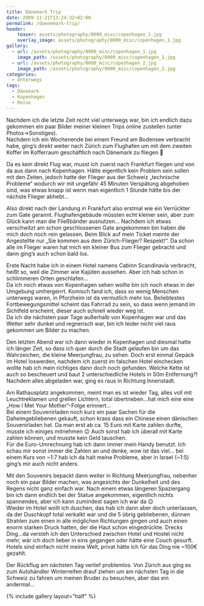 ```yaml
---
title: Dänemark Trip
date: 2009-11-21T13:24:32+02:00
permalink: /daenemark-trip/
header:
    teaser: assets/photography/0000_misc/copenhagen_1.jpg
    overlay_image: assets/photography/0000_misc/copenhagen_1.jpg
gallery:
  - url: /assets/photography/0000_misc/copenhagen_1.jpg
    image_path: /assets/photography/0000_misc/copenhagen_1.jpg
  - url: /assets/photography/0000_misc/copenhagen_2.jpg
    image_path: /assets/photography/0000_misc/copenhagen_2.jpg
categories:
  - Unterwegs
tags:
  - Dänemark
  - Kopenhagen
  - Reise
---
```

Nachdem ich die letzte Zeit recht viel unterwegs war, bin ich endlich dazu gekommen ein paar Bilder meiner kleinen Trips online zustellen (unter Photos->Sonstiges).  
Nachdem ich ein Wochenende bei einem Freund am Bodensee verbracht habe, ging’s direkt weiter nach Zürich zum Flughafen um mit dem zweiten Koffer im Kofferraum geschäftlich nach Dänemark zu fliegen 🙂

Da es kein direkt Flug war, musst ich zuerst nach Frankfurt fliegen und von da aus dann nach Kopenhagen. 
Hätte eigentlich kein Problem sein sollen mit den Zeiten, jedoch hatte der Flieger aus der Schweiz „technische Probleme“ 
wodurch wir mit ungefähr 45 Minuten Verspätung abgehoben sind, was etwas knapp ist wenn man eigentlich 1 Stunde hätte bis der nächste Flieger abhebt…  

Also direkt nach der Landung in Frankfurt also erstmal wie ein Verrückter zum Gate gerannt.
Flughafengebäude müssten echt kleiner sein, aber zum Glück kann man die Fließbänder ausnutzen… 
Nachdem ich etwas verschwitzt am schon geschlossenen Gate angekommen bin haben die mich doch noch rein gelassen. 
Beim Blick auf mein Ticket meinte der Angestellte nur „Sie kommen aus dem Zürich-Flieger? Respekt!“. 
Da schon alle im Flieger waren hat mich ein kleiner Bus zum Flieger gebracht und dann ging’s auch schon bald los.

Erste Nacht habe ich in einem Hotel namens Cabinn Scandinavia verbracht, heißt so, weil die Zimmer wie Kajüten aussehen. 
Aber ich hab schon in schlimmeren Orten geschlafen…  
Da ich noch etwas von Kopenhagen sehen wollte bin ich noch etwas in der Umgebung umhergeirrt. 
Komisch fand ich, dass so wenig Menschen unterwegs waren, in Pforzheim ist da vermutlich mehr los. 
Beliebtestes Fortbewegungsmittel scheint das Fahrrad zu sein, so dass wenn jemand im Sichtfeld erscheint, dieser auch schnell wieder weg ist.  
Da ich die nächsten paar Tage außerhalb von Kopenhagen war und das Wetter sehr dunkel und regnerisch war, 
bin ich leider nicht viel raus gekommen um Bilder zu machen. 
 
Den letzten Abend war ich dann wieder in Kopenhagen und diesmal hatte ich länger Zeit, so dass ich quer durch die Stadt gelaufen bin um das Wahrzeichen, 
die kleine Meerjungfrau, zu sehen. Doch erst einmal Gepäck im Hotel loswerden, nachdem ich zuerst im falschen 
Hotel einchecken wollte hab ich mein richtiges dann doch noch gefunden. Welche Kette ist auch so bescheuert und baut 2 unterschiedliche Hotels in 50m Entfernung?!  
Nachdem alles abgeladen war, ging es raus in Richtung Innenstadt.  

Am Rathausplatz angekommen, meint man es ist wieder Tag, alles voll mit Leuchtreklamen und grellen Lichtern, 
total übertrieben&#8230;hat mich eine eine &#8222;How I Met Your Mother&#8220;-Folge erinnert&#8230;  
Bei einem Souvenirladen noch kurz ein paar Sachen für die Daheimgebliebenen gekauft, schon krass dass ein Chinese einen dänischen Souvenirladen hat. 
Da man erst ab ca. 15 Euro mit Karte zahlen durfte, musste ich einiges mitnehmen 😉 
Auch sonst hab ich überall mit Karte zahlen können, und musste kein Geld tauschen.  
Für die Euro-Umrechnung hab ich dann immer mein Handy benutzt. Ich schau mir sonst immer die Zahlen an und denke, 
wow ist das viel… bei einem Kurs von ~1:7 hab ich da halt meine Probleme, aber in Israel (~1:5) ging’s mir auch nicht anders.

Mit den Souvenirs bepackt dann weiter in Richtung Meerjungfrau, nebenher noch ein paar Bilder machen, 
was angesichts der Dunkelheit und des Regens nicht ganz einfach war. Nach einem etwas längeren Spaziergang bin ich 
dann endlich bei der Statue angekommen, eigentlich nichts spannendes, aber ich kann zumindest sagen ich war da 😉  
Wieder im Hotel wollt ich duschen, das hab ich dann aber doch unterlassen, da der Duschkopf total verkalkt war und die 5 übrig gebliebenen, 
dünnen Strahlen zum einen in alle möglichen Richtungen gingen und auch einen enorm starken Druck hatten, der die Haut schon eingedrückte. 
Drecks Ding…da versteh ich den Unterschied zwischen Hotel und Hostel nicht mehr, wär ich doch lieber in eins gegangen oder hätte eine Couch gesurft. 
Hotels sind einfach nicht meine Welt, privat hätte ich für das Ding nie ~100€ gezahlt.  

Der Rückflug am nächsten Tag verlief problemlos. 
Von Zürich aus ging es zum Autohändler Winterreifen drauf ziehen um am nächsten Tag in die Schweiz zu fahren um meinen Bruder zu besuchen, 
aber das ein andermal…

{% include gallery layout="half" %}
